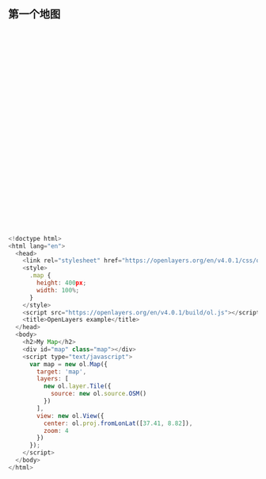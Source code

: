 ## 第一个地图


<head>
  <link rel="stylesheet" href="https://openlayers.org/en/v4.0.1/css/ol.css">
  <style>
    .map {
      height: 400px;
      width: 100%;
    }
  </style>
  <script src="https://openlayers.org/en/v4.0.1/build/ol.js"></script>
  <title>OpenLayers example</title>
</head>
<body>
  <div id="map" class="map"></div>
  <script type="text/javascript">
    var map = new ol.Map({
      target: 'map',
      layers: [
        new ol.layer.Tile({
          source: new ol.source.OSM()
        })
      ],
      view: new ol.View({
        center: ol.proj.fromLonLat([37.41, 8.82]),
        zoom: 4
      })
    });
  </script>
</body>

```javascript
<!doctype html>
<html lang="en">
  <head>
    <link rel="stylesheet" href="https://openlayers.org/en/v4.0.1/css/ol.css">
    <style>
      .map {
        height: 400px;
        width: 100%;
      }
    </style>
    <script src="https://openlayers.org/en/v4.0.1/build/ol.js"></script>
    <title>OpenLayers example</title>
  </head>
  <body>
    <h2>My Map</h2>
    <div id="map" class="map"></div>
    <script type="text/javascript">
      var map = new ol.Map({
        target: 'map',
        layers: [
          new ol.layer.Tile({
            source: new ol.source.OSM()
          })
        ],
        view: new ol.View({
          center: ol.proj.fromLonLat([37.41, 8.82]),
          zoom: 4
        })
      });
    </script>
  </body>
</html>
```
